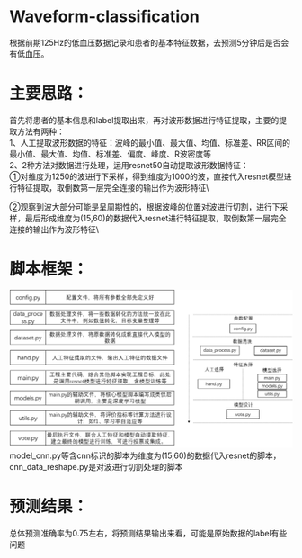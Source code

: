 # Waveform-classification
根据前期125Hz的低血压数据记录和患者的基本特征数据，去预测5分钟后是否会有低血压。

# 主要思路：
首先将患者的基本信息和label提取出来，再对波形数据进行特征提取，主要的提取方法有两种：\
1、人工提取波形数据的特征：波峰的最小值、最大值、均值、标准差、RR区间的最小值、最大值、均值、标准差、偏度、峰度、R波密度等\
2、2种方法对数据进行处理，运用resnet50自动提取波形数据特征：\
①对维度为1250的波进行下采样，得到维度为1000的波，直接代入resnet模型进行特征提取，取倒数第一层完全连接的输出作为波形特征\

②观察到波大部分可能是呈周期性的，根据波峰的位置对波进行切割，进行下采样，最后形成维度为(15,60)的数据代入resnet进行特征提取，取倒数第一层完全连接的输出作为波形特征\

# 脚本框架：
![](https://github.com/zoufengyuan/Waveform-classification/blob/main/%E7%A8%8B%E5%BA%8F%E6%A1%86%E6%9E%B6%E5%9B%BE.png)
model_cnn.py等含cnn标识的脚本为维度为(15,60)的数据代入resnet的脚本，cnn_data_reshape.py是对波进行切割处理的脚本

# 预测结果：
总体预测准确率为0.75左右，将预测结果输出来看，可能是原始数据的label有些问题







